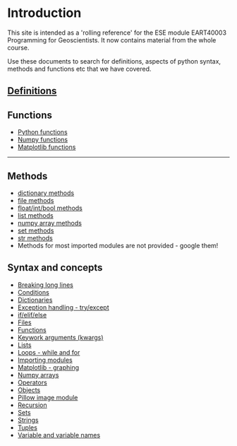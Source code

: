 Introduction
============

This site is intended as a 'rolling reference' for the ESE module EART40003 Programming for Geoscientists. It now contains material from the whole course.

Use these documents to search for definitions, aspects of python syntax, methods and functions etc that we have covered.

[Definitions](definitions.md)
-------------

Functions
---------
* [Python functions](functions.md)
* [Numpy functions](numpy_functions.md)
* [Matplotlib functions](matplotlib_functions.md)

---------

Methods
-------
* [dictionary methods](dict_methods.md)
* [file methods](file_methods.md)
* [float/int/bool methods](float_methods.md)
* [list methods](list_methods.md)
* [numpy array methods](numpy_methods.md)
* [set methods](set_methods.md)
* [str methods](str_methods.md)
* Methods for most imported modules are not provided - google them!

Syntax and concepts
-------------------
* [Breaking long lines](breakinglines.md)
* [Conditions](conditions.md)
* [Dictionaries](dictionaries.md)
* [Exception handling - try/except](error.md)
* [if/elif/else](if.md)
* [Files](files.md)
* [Functions](userfunctions.md)
* [Keywork arguments (kwargs)](kwargs.md)
* [Lists](lists.md)
* [Loops - while and for](loops.md)
* [Importing modules](import.md)
* [Matplotlib - graphing](matplotlib.md)
* [Numpy arrays](numpy.md)
* [Operators](operators.md)
* [Objects](objects.md)
* [Pillow image module](pillow.md)
* [Recursion](recursion.md)
* [Sets](sets.md)
* [Strings](strings.md)
* [Tuples](tuples.md)
* [Variable and variable names](variables.md)

